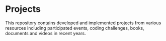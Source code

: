 # Projects

This repository contains developed and implemented projects from various resources including participated events, coding challenges, books, documents and videos in recent years.
